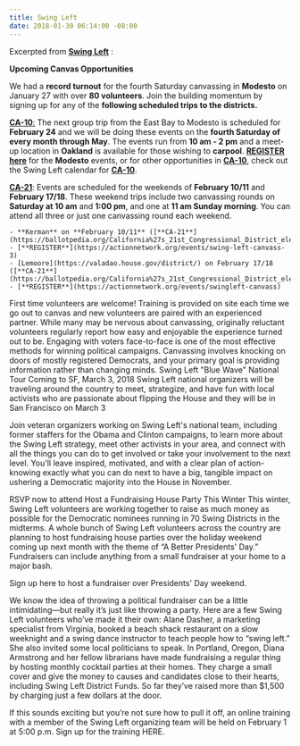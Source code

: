 ```yaml
---
title: Swing Left
date: 2018-01-30 06:14:00 -08:00
---
```


Excerpted from [**Swing Left**](https://swingleft.org/) :
 
**Upcoming Canvas Opportunities**

We had a **record turnout** for the fourth Saturday canvassing in **Modesto** on January 27 with over **80 volunteers**. Join the building momentum by signing up for any of the **following scheduled trips to the districts.** 

[**CA-10**:](https://swingleft.org/district/CA-10) The next group trip from the East Bay to Modesto is scheduled for **February 24** and we will be doing these events on the **fourth Saturday of every month through May**. The events run from **10 am - 2 pm** and a meet-up location in **Oakland** is available for those wishing to **carpool**. [**REGISTER here**](https://docs.google.com/forms/d/e/1FAIpQLSfipkKDw9ASXHeNaQz470rs94pTOoxIUDDdSg5kiACy20nJnA/viewform) for the **Modesto** events, or for other opportunities in [**CA-10**](https://swingleft.org/static/resources/primers/district-primer-CA-10.pdf), check out the Swing Left calendar for [**CA-10**](https://swingleft.org/static/resources/primers/district-primer-CA-10.pdf).
 
[**CA-21**](https://ballotpedia.org/California%27s_21st_Congressional_District_election,_2018): Events are scheduled for the weekends of **February 10/11** and **February 17/18**. These weekend trips include two canvassing rounds on **Saturday at 10 am** and **1:00 pm**, and one at **11 am Sunday morning**. You can attend all three or just one canvassing round each weekend.

    - **Kerman** on **February 10/11** ([**CA-21**](https://ballotpedia.org/California%27s_21st_Congressional_District_election,_2018)) - [**REGISTER**](https://actionnetwork.org/events/swing-left-canvass-3)
    - [Lemoore](https://valadao.house.gov/district/) on February 17/18 ([**CA-21**](https://ballotpedia.org/California%27s_21st_Congressional_District_election,_2018)) - [**REGISTER**](https://actionnetwork.org/events/swingleft-canvass)

First time volunteers are welcome! Training is provided on site each time we go out to canvas and new volunteers are paired with an experienced partner. While many may be nervous about canvassing, originally reluctant volunteers regularly report how easy and enjoyable the experience turned out to be. Engaging with voters face-to-face is one of the most effective methods for winning political campaigns. Canvassing involves knocking on doors of mostly registered Democrats, and your primary goal is providing information rather than changing minds.
Swing Left "Blue Wave" National Tour Coming to SF, March 3, 2018 
Swing Left national organizers will be traveling around the country to meet, strategize, and have fun with local activists who are passionate about flipping the House and they will be in San Francisco on March 3

Join veteran organizers working on Swing Left's national team, including former staffers for the Obama and Clinton campaigns, to learn more about the Swing Left strategy, meet other activists in your area, and connect with all the things you can do to get involved or take your involvement to the next level. You'll leave inspired, motivated, and with a clear plan of action-knowing exactly what you can do next to have a big, tangible impact on ushering a Democratic majority into the House in November.

RSVP now to attend
Host a Fundraising House Party This Winter
This winter, Swing Left volunteers are working together to raise as much money as possible for the Democratic nominees running in 70 Swing Districts in the midterms. A whole bunch of Swing Left volunteers across the country are planning to host fundraising house parties over the holiday weekend coming up next month with the theme of “A Better Presidents' Day.” Fundraisers can include anything from a small fundraiser at your home to a major bash.
 
Sign up here to host a fundraiser over Presidents' Day weekend.
 
We know the idea of throwing a political fundraiser can be a little intimidating—but really it’s just like throwing a party. Here are a few Swing Left volunteers who’ve made it their own: Alane Dasher, a marketing specialist from Virginia, booked a beach shack restaurant on a slow weeknight and a swing dance instructor to teach people how to “swing left.” She also invited some local politicians to speak. In Portland, Oregon, Diana Armstrong and her fellow librarians have made fundraising a regular thing by hosting monthly cocktail parties at their homes. They charge a small cover and give the money to causes and candidates close to their hearts, including Swing Left District Funds. So far they’ve raised more than $1,500 by charging just a few dollars at the door.
 
If this sounds exciting but you’re not sure how to pull it off, an online training with a member of the Swing Left organizing team will be held on February 1 at 5:00 p.m. Sign up for the training HERE.
